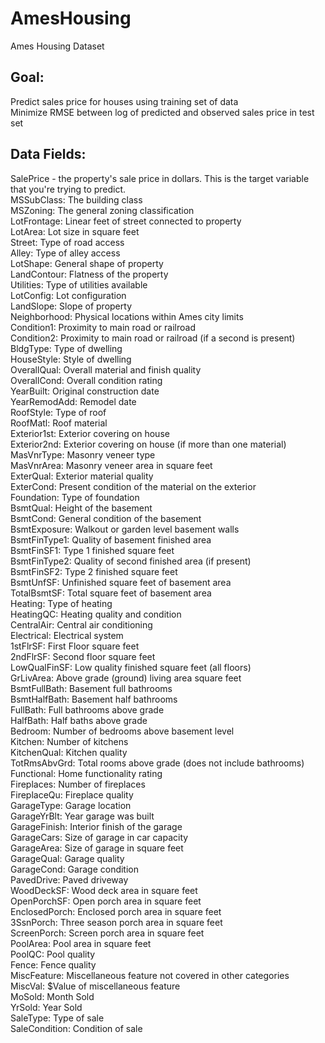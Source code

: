 # AmesHousing
Ames Housing Dataset

## Goal:
Predict sales price for houses using training set of data <br/>
Minimize RMSE between log of predicted and observed sales price in test set

## Data Fields:
SalePrice - the property's sale price in dollars. This is the target variable that you're trying to predict.  <br/>
MSSubClass: The building class  <br/>
MSZoning: The general zoning classification  <br/>
LotFrontage: Linear feet of street connected to property  <br/>
LotArea: Lot size in square feet  <br/>
Street: Type of road access  <br/>
Alley: Type of alley access  <br/>
LotShape: General shape of property  <br/>
LandContour: Flatness of the property  <br/>
Utilities: Type of utilities available  <br/>
LotConfig: Lot configuration  <br/>
LandSlope: Slope of property  <br/>
Neighborhood: Physical locations within Ames city limits  <br/>
Condition1: Proximity to main road or railroad  <br/>
Condition2: Proximity to main road or railroad (if a second is present)  <br/>
BldgType: Type of dwelling  <br/>
HouseStyle: Style of dwelling  <br/>
OverallQual: Overall material and finish quality  <br/>
OverallCond: Overall condition rating  <br/>
YearBuilt: Original construction date  <br/>
YearRemodAdd: Remodel date  <br/>
RoofStyle: Type of roof  <br/>
RoofMatl: Roof material  <br/>
Exterior1st: Exterior covering on house  <br/>
Exterior2nd: Exterior covering on house (if more than one material)  <br/>
MasVnrType: Masonry veneer type  <br/>
MasVnrArea: Masonry veneer area in square feet  <br/>
ExterQual: Exterior material quality  <br/>
ExterCond: Present condition of the material on the exterior  <br/>
Foundation: Type of foundation  <br/>
BsmtQual: Height of the basement  <br/>
BsmtCond: General condition of the basement  <br/>
BsmtExposure: Walkout or garden level basement walls  <br/>
BsmtFinType1: Quality of basement finished area  <br/>
BsmtFinSF1: Type 1 finished square feet  <br/>
BsmtFinType2: Quality of second finished area (if present)  <br/>
BsmtFinSF2: Type 2 finished square feet  <br/>
BsmtUnfSF: Unfinished square feet of basement area  <br/>
TotalBsmtSF: Total square feet of basement area  <br/>
Heating: Type of heating  <br/>
HeatingQC: Heating quality and condition  <br/>
CentralAir: Central air conditioning  <br/>
Electrical: Electrical system  <br/>
1stFlrSF: First Floor square feet  <br/>
2ndFlrSF: Second floor square feet  <br/>
LowQualFinSF: Low quality finished square feet (all floors)  <br/>
GrLivArea: Above grade (ground) living area square feet  <br/>
BsmtFullBath: Basement full bathrooms  <br/>
BsmtHalfBath: Basement half bathrooms  <br/>
FullBath: Full bathrooms above grade  <br/>
HalfBath: Half baths above grade  <br/>
Bedroom: Number of bedrooms above basement level  <br/>
Kitchen: Number of kitchens  <br/>
KitchenQual: Kitchen quality  <br/>
TotRmsAbvGrd: Total rooms above grade (does not include bathrooms)  <br/>
Functional: Home functionality rating  <br/>
Fireplaces: Number of fireplaces  <br/>
FireplaceQu: Fireplace quality  <br/>
GarageType: Garage location  <br/>
GarageYrBlt: Year garage was built  <br/>
GarageFinish: Interior finish of the garage  <br/>
GarageCars: Size of garage in car capacity  <br/>
GarageArea: Size of garage in square feet  <br/>
GarageQual: Garage quality  <br/>
GarageCond: Garage condition  <br/>
PavedDrive: Paved driveway  <br/>
WoodDeckSF: Wood deck area in square feet  <br/>
OpenPorchSF: Open porch area in square feet  <br/>
EnclosedPorch: Enclosed porch area in square feet  <br/>
3SsnPorch: Three season porch area in square feet  <br/>
ScreenPorch: Screen porch area in square feet  <br/>
PoolArea: Pool area in square feet  <br/>
PoolQC: Pool quality  <br/>
Fence: Fence quality  <br/>
MiscFeature: Miscellaneous feature not covered in other categories  <br/>
MiscVal: $Value of miscellaneous feature  <br/>
MoSold: Month Sold  <br/>
YrSold: Year Sold  <br/>
SaleType: Type of sale  <br/>
SaleCondition: Condition of sale  <br/>
